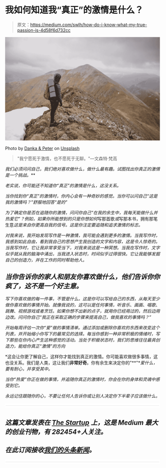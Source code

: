 # 我如何知道我“真正”的激情是什么？

> 原文：<https://medium.com/swlh/how-do-i-know-what-my-true-passion-is-4d58f6d732cc>

![](img/71a538242adfc8045df770f4677cc743.png)

Photo by [Danka & Peter](https://unsplash.com/photos/SoC1ex6sI4w?utm_source=unsplash&utm_medium=referral&utm_content=creditCopyText) on [Unsplash](https://unsplash.com/?utm_source=unsplash&utm_medium=referral&utm_content=creditCopyText)

> "我宁愿死于激情，也不愿死于无聊。"—文森特·梵高

***我们*必须问问自己，我们绝对喜欢做什么，做什么最*有趣。试图找出你真正的激情是一个挑战。***

*老实说，你可能还不知道你“真正”的激情是什么，这没关系。*

*当你找到你“真正”的激情时，你内心会有一种奇妙的感觉。当你可以问自己“这是我的激情吗？”舒服地回答“是的”*

*为了确定你是否在追随你的激情，问问你自己“在我的余生中，我每天能做什么并热爱它”？例如，如果你所能想到的只是你想如何*写那首歌*或*写那本书，拥有那笔生意*这是来自你更高自我的信号。这是你注定要追随和追求激情的标志。*

*对我来说，我开始发现写作是一种激情，我可能会遇到更多的激情。当我写作时，我感到如此自由，看到我自己的思想产生我创造的文字和内容，这是令人惊奇的。当我写作时，它让我非常享受当下，对我来说这是一种冥想。当我在写作时，文字似乎就从我的脑海中涌出，当我进入状态时，时间似乎过得很快。它让我能够发掘自己的创造力，并在工作的同时帮助他人。*

## *当你告诉你的家人和朋友你喜欢做什么，他们告诉你你疯了，这不是一个好主意。*

*写下你喜欢做的每一件事，不管是什么。这是你可以写给自己的东西，从每天至少做你喜欢做的事情开始。就像我说的，这可以是任何事情，听音乐、画画、唱歌、跳舞、视频游戏或者烹饪。如果你想不出新的点子，就用你已经用过的，然后边用边改。问问你自己“我正在采取正确的步骤来提高自己，做我喜欢的事情吗？”*

*开始每周评估一次你“爱”做的事情清单。通过添加或删除你喜欢的东西来改变这个列表，并开始缩小你写下的最常见的选择。每当你感到一种非常积极的情绪时，写下那些在你内心产生这种感觉的活动。当处于积极状态时，我们的思维往往最具创造力，能给你真正“激情”的方向*

*这会让你更了解自己，这样你才能找到真正的激情。你可能喜欢做很多事情，这也没关系。我们是人类，这让我们**非常好奇**。你有余生来决定你的"**"**爱什么，要有耐心，并享受其中。*

*当你“热爱”你正在做的事情，并追随你真正的激情时，你会在你的身体和灵魂中感受到它。*

*永远记住跟随你的心，不要让任何人告诉你或让别人决定你下半辈子应该做什么。*

*![](img/731acf26f5d44fdc58d99a6388fe935d.png)*

## *这篇文章发表在 [The Startup](https://medium.com/swlh) 上，这是 Medium 最大的创业刊物，有 282454+人关注。*

## *在此订阅接收[我们的头条新闻](http://growthsupply.com/the-startup-newsletter/)。*

*![](img/731acf26f5d44fdc58d99a6388fe935d.png)*